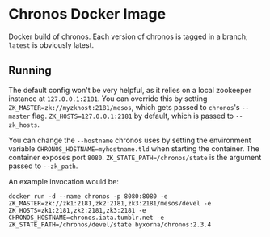 # Chronos Docker Image

Docker build of chronos. Each version of chronos is tagged in a branch; `latest` is obviously latest.

## Running

The default config won't be very helpful, as it relies on a local zookeeper instance at `127.0.0.1:2181`. You can override this by setting `ZK_MASTER=zk://myzkhost:2181/mesos`, which gets passed to `chronos`'s `--master` flag. `ZK_HOSTS=127.0.0.1:2181` by default, which is passed to `--zk_hosts`.

You can change the `--hostname` chronos uses by setting the environment variable `CHRONOS_HOSTNAME=myhostname.tld` when starting the container. The container exposes port `8080`.
`ZK_STATE_PATH=/chronos/state` is the argument passed to `--zk_path`.

An example invocation would be:
```
docker run -d --name chronos -p 8080:8080 -e ZK_MASTER=zk://zk1:2181,zk2:2181,zk3:2181/mesos/devel -e ZK_HOSTS=zk1:2181,zk2:2181,zk3:2181 -e CHRONOS_HOSTNAME=chronos.iata.tumblr.net -e ZK_STATE_PATH=/chronos/devel/state byxorna/chronos:2.3.4
```
